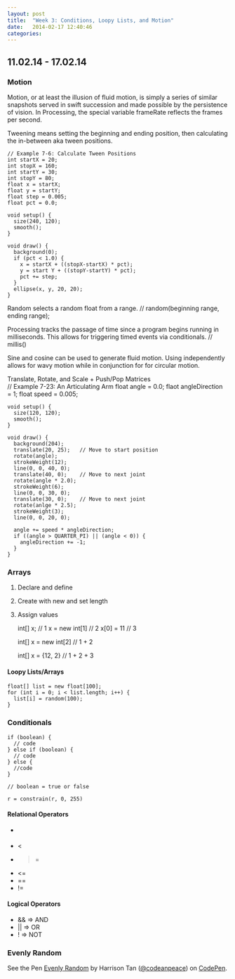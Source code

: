 ```yaml
---
layout: post
title:  "Week 3: Conditions, Loopy Lists, and Motion"
date:   2014-02-17 12:40:46
categories:
---
```


11.02.14 - 17.02.14
-------------------

### Motion

Motion, or at least the illusion of fluid motion, is simply a series of similar snapshots served in swift succession and made possible by the persistence of vision. In Processing, the special variable frameRate reflects the frames per second.

Tweening means setting the beginning and ending position, then calculating the in-between aka tween positions.

    // Example 7-6: Calculate Tween Positions
    int startX = 20;
    int stopX = 160;
    int startY = 30;
    int stopY = 80;
    float x = startX;
    float y = startY;
    float step = 0.005;
    float pct = 0.0;

    void setup() {
      size(240, 120);
      smooth();
    }

    void draw() {
      background(0);
      if (pct < 1.0) {
        x = startX + ((stopX-startX) * pct);
        y = start Y + ((stopY-startY) * pct);
        pct += step;
      }
      ellipse(x, y, 20, 20);
    }

Random selects a random float from a range.
    // random(beginning range, ending range);

Processing tracks the passage of time since a program begins running in milliseconds. This allows for triggering timed events via conditionals.
    // millis()

Sine and cosine can be used to generate fluid motion. Using independently allows for wavy motion while in conjunction for for circular motion.

Translate, Rotate, and Scale + Push/Pop Matrices\
    // Example 7-23: An Articulating Arm
    float angle = 0.0;
    flaot angleDirection = 1;
    float speed = 0.005;

    void setup() {
      size(120, 120);
      smooth();
    }

    void draw() {
      background(204);
      translate(20, 25);   // Move to start position
      rotate(angle);
      strokeWeight(12);
      line(0, 0, 40, 0);
      translate(40, 0);    // Move to next joint
      rotate(angle * 2.0);
      strokeWeight(6);
      line(0, 0, 30, 0);
      translate(30, 0);    // Move to next joint
      rotate(anlge * 2.5);
      strokeWeight(3);
      line(0, 0, 20, 0);

      angle += speed * angleDirection;
      if ((angle > QUARTER_PI) || (angle < 0)) {
        angleDirection += -1;
      }
    }

### Arrays
1. Declare and define
2. Create with new and set length
3. Assign values

    int[] x;                // 1
    x = new int[1]          // 2
    x[0] = 11               // 3

    int[] x = new int[2]    // 1 + 2

    int[] x = {12, 2}       // 1 + 2 + 3

#### Loopy Lists/Arrays
    float[] list = new float[100];
    for (int i = 0; i < list.length; i++) {
      list[i] = random(100);
    }

### Conditionals
    if (boolean) {
      // code
    } else if (boolean) {
      // code
    } else {
      //code
    }

    // boolean = true or false

    r = constrain(r, 0, 255)

#### Relational Operators
- >
- <
- >=
- <=
- ==
- !=

#### Logical Operators
- && => AND
- || => OR
- ! => NOT

### Evenly Random
<p data-height="268" data-theme-id="4158" data-slug-hash="KxJcD" data-default-tab="result" class='codepen'>See the Pen <a href='http://codepen.io/codeanpeace/pen/KxJcD'>Evenly Random</a> by Harrison Tan (<a href='http://codepen.io/codeanpeace'>@codeanpeace</a>) on <a href='http://codepen.io'>CodePen</a>.</p>
<script async src="//codepen.io/assets/embed/ei.js"> </script>